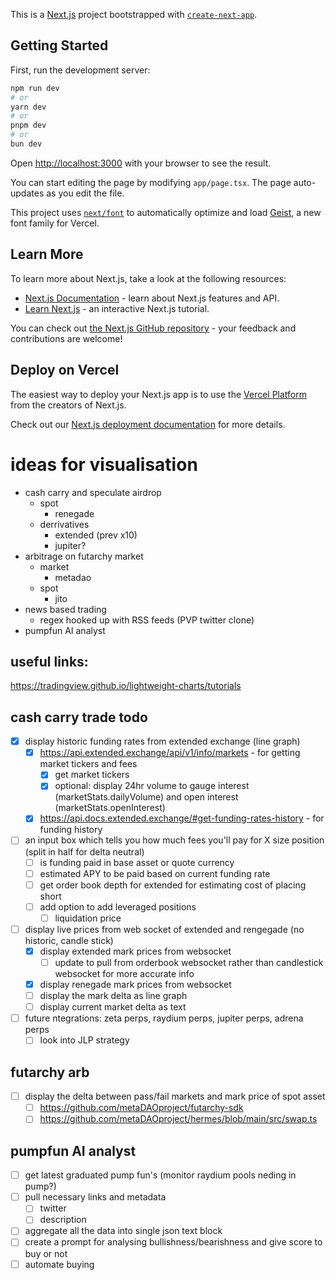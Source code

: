 This is a [Next.js](https://nextjs.org) project bootstrapped with [`create-next-app`](https://nextjs.org/docs/app/api-reference/cli/create-next-app).

## Getting Started

First, run the development server:

```bash
npm run dev
# or
yarn dev
# or
pnpm dev
# or
bun dev
```

Open [http://localhost:3000](http://localhost:3000) with your browser to see the result.

You can start editing the page by modifying `app/page.tsx`. The page auto-updates as you edit the file.

This project uses [`next/font`](https://nextjs.org/docs/app/building-your-application/optimizing/fonts) to automatically optimize and load [Geist](https://vercel.com/font), a new font family for Vercel.

## Learn More

To learn more about Next.js, take a look at the following resources:

- [Next.js Documentation](https://nextjs.org/docs) - learn about Next.js features and API.
- [Learn Next.js](https://nextjs.org/learn) - an interactive Next.js tutorial.

You can check out [the Next.js GitHub repository](https://github.com/vercel/next.js) - your feedback and contributions are welcome!

## Deploy on Vercel

The easiest way to deploy your Next.js app is to use the [Vercel Platform](https://vercel.com/new?utm_medium=default-template&filter=next.js&utm_source=create-next-app&utm_campaign=create-next-app-readme) from the creators of Next.js.

Check out our [Next.js deployment documentation](https://nextjs.org/docs/app/building-your-application/deploying) for more details.


# ideas for visualisation
  - cash carry and speculate airdrop
    - spot
      - renegade
    - derrivatives
      - extended (prev x10)
      - jupiter?
  - arbitrage on futarchy market
    - market
      - metadao
    - spot
      - jito
  - news based trading
    - regex hooked up with RSS feeds (PVP twitter clone)
  - pumpfun AI analyst

## useful links:
https://tradingview.github.io/lightweight-charts/tutorials

## cash carry trade todo
- [x] display historic funding rates from extended exchange (line graph)
  - [x] https://api.extended.exchange/api/v1/info/markets - for getting market tickers and fees
    - [x] get market tickers
    - [x] optional: display 24hr volume to gauge interest (marketStats.dailyVolume) and open interest (marketStats.openInterest)
  - [x] https://api.docs.extended.exchange/#get-funding-rates-history - for funding history
- [ ] an input box which tells you how much fees you'll pay for X size position (split in half for delta neutral)
  - [ ] is funding paid in base asset or quote currency
  - [ ] estimated APY to be paid based on current funding rate
  - [ ] get order book depth for extended for estimating cost of placing short
  - [ ] add option to add leveraged positions
    - [ ] liquidation price
- [ ] display live prices from web socket of extended and rengegade (no historic, candle stick)
  - [x] display extended mark prices from websocket
    - [ ] update to pull from orderbook websocket rather than candlestick websocket for more accurate info
  - [x] display renegade mark prices from websocket
  - [ ] display the mark delta as line graph
  - [ ] display current market delta as text
- [ ] future ntegrations: zeta perps, raydium perps, jupiter perps, adrena perps
  - [ ] look into JLP strategy

## futarchy arb
- [ ] display the delta between pass/fail markets and mark price of spot asset
  - [ ] https://github.com/metaDAOproject/futarchy-sdk
  - [ ] https://github.com/metaDAOproject/hermes/blob/main/src/swap.ts

## pumpfun AI analyst
- [ ] get latest graduated pump fun's (monitor raydium pools neding in pump?)
- [ ] pull necessary links and metadata
  - [ ] twitter
  - [ ] description
- [ ] aggregate all the data into single json text block
- [ ] create a prompt for analysing bullishness/bearishness and give score to buy or not
- [ ] automate buying
